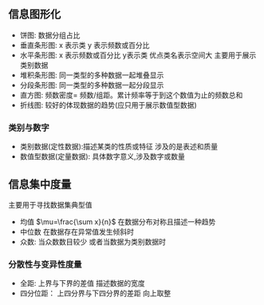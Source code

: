 
## 信息图形化
* 饼图: 数据分组占比
* 垂直条形图: x 表示类 y 表示频数或百分比
* 水平条形图: x 表示频数或百分比 y表示类 优点类名表示空间大 主要用于展示类别数据
* 堆积条形图: 同一类型的多种数据一起堆叠显示
* 分段条形图: 同一类型的多种数据一起分段显示
* 直方图: 频数密度= 频数/组距。累计频率等于到这个数值为止的频数总和
* 折线图: 较好的体现数据的趋势(应只用于展示数值型数据)

### 类别与数字
* 类别数据(定性数据):描述某类的性质或特征 涉及的是表述和质量
* 数值型数据(定量数据): 具体数字意义,涉及数字或数量 

## 信息集中度量
 主要用于寻找数据集典型值
* 均值 $\mu=\frac{\sum x}{n}$  在数据分布对称且描述一种趋势
* 中位数 在数据存在异常值发生倾斜时
* 众数: 当众数数目较少 或者当数据为类别数据时

### 分散性与变异性度量
* 全距: 上界与下界的差值 描述数据的宽度
* 四分位距： 上四分界与下四分界的差距 向上取整